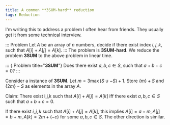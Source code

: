 ```yaml
---
title: A common **3SUM-hard** reduction
tags: Reduction
---
```


I'm writing this to address a problem I often hear from friends. They usually get it from some technical interview.

::: Problem
  Let $A$ be an array of $n$ numbers, decide if there exist index $i,j,k$, such that $A[i]+A[j]=A[k]$.
:::
The problem is **3SUM-hard**. We reduce the problem **3SUM** to the above problem in linear time.

::: {.Problem title="**3SUM**"}
  Does there exist $a,b,c\in S$, such that $a+b+c=0$?
:::

Consider a instance of **3SUM**. Let $m=3 \max(S \cup -S)+1$. Store $\{m\}+S$ and $\{2m\}-S$ as elements in the array $A$. 

Claim: There exist i,j,k such that $A[i]+A[j]=A[k]$ iff there exist $a,b,c\in S$ such that $a+b+c=0$.

If there exist $i,j,k$ such that $A[i]+A[j]=A[k]$, this implies $A[i]=a+m,A[j]=b+m,A[k]=2m+(-c)$ for some $a,b,c\in S$. The other direction is similar.